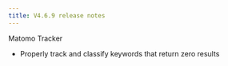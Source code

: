 ```yaml
---
title: V4.6.9 release notes
---
```


Matomo Tracker

- Properly track and classify keywords that return zero results
